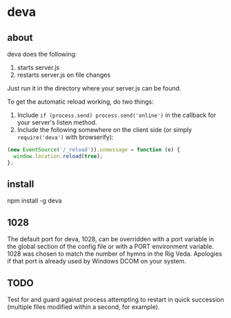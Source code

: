 # deva

## about
deva does the following:

1. starts server.js
2. restarts server.js on file changes

Just run it in the directory where your server.js can be found.

To get the automatic reload working, do two things:

1. Include `if (process.send) process.send('online')` in the callback for your server's listen method.
2. Include the following somewhere on the client side (or simply `require('deva')` with browserify):

```js
(new EventSource('/_reload')).onmessage = function (e) {
  window.location.reload(true);
};
```

## install
npm install -g deva

## 1028
The default port for deva, 1028, can be overridden with a port variable in the
global section of the config file or with a PORT environment variable. 1028 was
chosen to match the number of hymns in the Rig Veda. Apologies if that port is
already used by Windows DCOM on your system.

## TODO
Test for and guard against process attempting to restart in quick succession
(multiple files modified within a second, for example).
